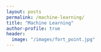 ```yaml
---
layout: posts
permalink: /machine-learning/
title: "Machine Learning"
author-profile: true
header:
  image: "/images/fort_point.jpg"
---
```

